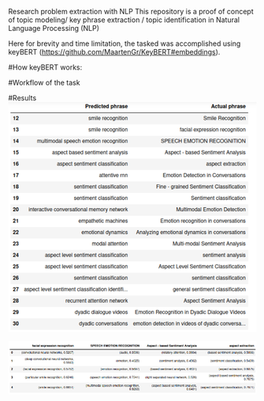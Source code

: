 Research problem extraction with NLP
This repository is a proof of concept of topic modeling/ key phrase extraction / topic identification 
in Natural Language Processing (NLP)

Here for brevity and time limitation, the tasked was accomplished
using keyBERT (https://github.com/MaartenGr/KeyBERT#embeddings).

#How keyBERT works:



#Workflow of the task


#Results
![alt text](https://github.com/rmukaila/tib_screening/blob/master/actualANDextractedKeyPhrase.png)


![alt text](https://github.com/rmukaila/tib_screening/blob/master/possiblePredictions_vs_actuals.png)
